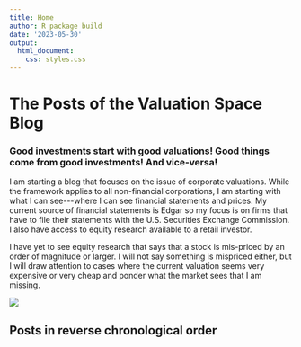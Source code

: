 ```yaml
---
title: Home
author: R package build
date: '2023-05-30'
output:
  html_document:
    css: styles.css
---
```



# The Posts of the Valuation Space Blog

### Good investments start with good valuations! Good things come from good investments! And vice-versa!


I am starting a blog that focuses on the issue of corporate valuations. While the framework applies to all non-financial corporations, I am starting with what I can see---where I can see financial statements and prices.  My current source of financial statements is Edgar so my focus is on firms that have to file their statements with the U.S. Securities Exchange Commission. I also have access to equity research available to a retail investor.


I have yet to see equity research that says that a stock is mis-priced by an order of magnitude or larger. I will not say something is mispriced either, but I will draw attention to cases where the current valuation seems very expensive or very cheap and ponder what the market sees that I am missing.


![](pagebreak6.png)

## Posts in reverse chronological order
